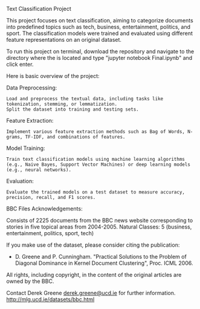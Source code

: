 Text Classification Project

This project focuses on text classification, aiming to categorize documents into predefined topics such as tech, business, entertainment, politics, and sport. The classification models were trained and evaluated using different feature representations on an original dataset.

To run this project on terminal, download the repository and navigate to the directory where the is located and type "jupyter notebook Final.ipynb" and click enter.

Here is basic overview of the project:

Data Preprocessing:

    Load and preprocess the textual data, including tasks like tokenization, stemming, or lemmatization.
    Split the dataset into training and testing sets.

Feature Extraction:

    Implement various feature extraction methods such as Bag of Words, N-grams, TF-IDF, and combinations of features.

Model Training:

    Train text classification models using machine learning algorithms (e.g., Naive Bayes, Support Vector Machines) or deep learning models (e.g., neural networks).

Evaluation:

    Evaluate the trained models on a test dataset to measure accuracy, precision, recall, and F1 scores.


BBC Files Acknowledgements:

Consists of 2225 documents from the BBC news website corresponding to stories in five topical areas from 2004-2005.
Natural Classes: 5 (business, entertainment, politics, sport, tech)

If you make use of the dataset, please consider citing the publication: 
- D. Greene and P. Cunningham. "Practical Solutions to the Problem of Diagonal Dominance in Kernel Document Clustering", Proc. ICML 2006.

All rights, including copyright, in the content of the original articles are owned by the BBC.

Contact Derek Greene <derek.greene@ucd.ie> for further information.
http://mlg.ucd.ie/datasets/bbc.html


